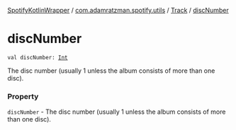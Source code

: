 [SpotifyKotlinWrapper](../../index.md) / [com.adamratzman.spotify.utils](../index.md) / [Track](index.md) / [discNumber](./disc-number.md)

# discNumber

`val discNumber: `[`Int`](https://kotlinlang.org/api/latest/jvm/stdlib/kotlin/-int/index.html)

The disc number (usually 1 unless the album consists of more than one disc).

### Property

`discNumber` - The disc number (usually 1 unless the album consists of more than one disc).